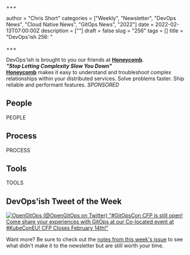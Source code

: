 +++

author = "Chris Short"
categories = ["Weekly", "Newsletter", "DevOps News", "Cloud Native News", "GitOps News", "2022"]
date = 2022-02-13T07:00:00Z
description = [""]
draft = false
slug = "256"
tags = [] 
title = "DevOps'ish 256: "

+++

DevOps'ish is brought to you our friends at [**Honeycomb**](https://ui.honeycomb.io/signup?&utm_source=devopsish&utm_medium=newsletter&utm_campaign=ad&utm_content=product-signup).  
***"Stop Letting Complexity Slow You Down"***  
[**Honeycomb**](https://ui.honeycomb.io/signup?&utm_source=devopsish&utm_medium=newsletter&utm_campaign=ad&utm_content=product-signup) makes it easy to understand and troubleshoot complex relationships within your distributed services. Solve problems faster. Ship reliable and performant features. *SPONSORED*

## People

PEOPLE

## Process

PROCESS

## Tools

TOOLS

## DevOps'ish Tweet of the Week

[![OpenGitOps (@OpenGitOps on Twitter) "#GitOpsCon CFP is still open! Come share your experiences with GitOps at our Co-located event at #KubeConEU! CFP Closes February 14th!"](https://shortcdn.com/file/devopsish/256-devopsish-tweet-of-the-week.webp)](https://twitter.com/OpenGitOps/status/1488958489711943690)

Want more? Be sure to check out the [notes from this week's issue](https://devopsish.com/256/notes/) to see what didn't make it to the newsletter but are still worth your time.
